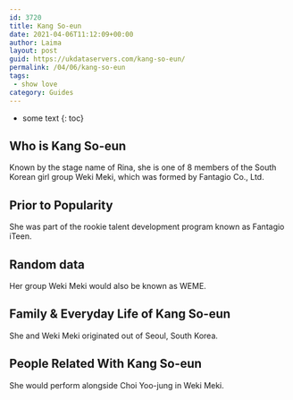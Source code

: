 ```yaml
---
id: 3720
title: Kang So-eun
date: 2021-04-06T11:12:09+00:00
author: Laima
layout: post
guid: https://ukdataservers.com/kang-so-eun/
permalink: /04/06/kang-so-eun
tags:
 - show love
category: Guides
---
```


* some text
{: toc}


## Who is Kang So-eun
                  
                  
                  
Known by the stage name of Rina, she is one of 8 members of the South Korean girl group Weki Meki, which was formed by Fantagio Co., Ltd.
                  
              
            
              
            
                
                
                
## Prior to Popularity
                  
                  
                  
She was part of the rookie talent development program known as Fantagio iTeen.
                  
              
            
              
            
                
                
                
## Random data
                  
                  
                  
Her group Weki Meki would also be known as WEME.
                  
              
            
              
            
                
                
                
## Family & Everyday Life of Kang So-eun
                  
                  
                  
She and Weki Meki originated out of Seoul, South Korea.
                  
              
            
              
            
                
                
                
## People Related With Kang So-eun
                  
                  
                  
She would perform alongside Choi Yoo-jung in Weki Meki.
                  
              
            
              
            
                
              
            
              
              
            
            
              
            
          
          
          